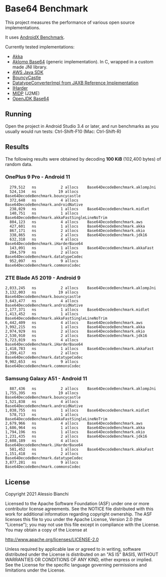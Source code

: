Base64 Benchmark
===================================

This project measures the performance of various open source implementations.

It uses [AndroidX Benchmark](https://developer.android.com/jetpack/androidx/releases/benchmark).

Currently tested implementations:

* [Akka](https://github.com/akka/akka-http/blob/master/akka-parsing/src/main/java/akka/parboiled2/util/Base64.java)
* [Aklomp Base64](https://github.com/aklomp/base64) (generic implementation). In C, wrapped in a custom made JNI library.
* [AWS Java SDK](https://github.com/aws/aws-sdk-java/blob/master/aws-java-sdk-core/src/main/java/com/amazonaws/util/Base64Codec.java)
* [BouncyCastle](https://github.com/bcgit/bc-java/blob/master/core/src/main/java/org/bouncycastle/util/encoders/Base64Encoder.java)
* [DatatypeConverterImpl from JAXB Reference Implementation](https://github.com/eclipse-ee4j/jaxb-ri/blob/master/jaxb-ri/runtime/impl/src/main/java/org/glassfish/jaxb/runtime/DatatypeConverterImpl.java)
* [IHarder](http://iharder.sourceforge.net/current/)
* [MIDP](http://jcs.mobile-utopia.com/jcs/8186_Base64.java) (J2ME)
* [OpenJDK Base64](https://github.com/openjdk/jdk16u/blob/master/src/java.base/share/classes/java/util/Base64.java)

## Running

Open the project in Android Studio 3.4 or later, and run benchmarks as you
usually would run tests: Ctrl-Shift-F10 (Mac: Ctrl-Shift-R)


## Results

The following results were obtained by decoding **100 KiB** (102,400 bytes) of random data.

### OnePlus 9 Pro - Android 11

      279,512   ns           2 allocs    Base64DecodeBenchmark.aklompJni
      524,134   ns          19 allocs    Base64DecodeBenchmark.bouncycastle
      372,648   ns           4 allocs    Base64DecodeBenchmark.androidNative
      238,029   ns           1 allocs    Base64DecodeBenchmark.midlet
      140,751   ns           1 allocs    Base64DecodeBenchmark.akkaFastSingleLineNoTrim
      804,123   ns           4 allocs    Base64DecodeBenchmark.aws
      427,601   ns           1 allocs    Base64DecodeBenchmark.akka
      867,171   ns           2 allocs    Base64DecodeBenchmark.okio
      338,865   ns           2 allocs    Base64DecodeBenchmark.jdk16
      632,318   ns           4 allocs    Base64DecodeBenchmark.iHarderBase64
      143,091   ns           1 allocs    Base64DecodeBenchmark.akkaFast
      284,579   ns           2 allocs    Base64DecodeBenchmark.datatypeCodec
      952,097   ns           9 allocs    Base64DecodeBenchmark.commonsCodec

### ZTE Blade A5 2019 - Android 9

    2,033,245   ns           2 allocs    Base64DecodeBenchmark.aklompJni
    3,132,003   ns          19 allocs    Base64DecodeBenchmark.bouncycastle
    3,643,477   ns           4 allocs    Base64DecodeBenchmark.androidNative
    2,177,371   ns           1 allocs    Base64DecodeBenchmark.midlet
    1,413,452   ns           1 allocs    Base64DecodeBenchmark.akkaFastSingleLineNoTrim
    6,442,409   ns           4 allocs    Base64DecodeBenchmark.aws
    3,992,215   ns           1 allocs    Base64DecodeBenchmark.akka
    2,974,929   ns           2 allocs    Base64DecodeBenchmark.okio
    2,530,910   ns           2 allocs    Base64DecodeBenchmark.jdk16
    5,723,019   ns           4 allocs    Base64DecodeBenchmark.iHarderBase64
    1,418,783   ns           1 allocs    Base64DecodeBenchmark.akkaFast
    2,399,417   ns           2 allocs    Base64DecodeBenchmark.datatypeCodec
    9,902,653   ns           9 allocs    Base64DecodeBenchmark.commonsCodec

### Samsung Galaxy A51 - Android 11

      887,436   ns           2 allocs    Base64DecodeBenchmark.aklompJni
    1,755,395   ns          19 allocs    Base64DecodeBenchmark.bouncycastle
    1,521,838   ns           4 allocs    Base64DecodeBenchmark.androidNative
    1,038,755   ns           1 allocs    Base64DecodeBenchmark.midlet
      578,713   ns           1 allocs    Base64DecodeBenchmark.akkaFastSingleLineNoTrim
    2,679,966   ns           4 allocs    Base64DecodeBenchmark.aws
    1,686,964   ns           1 allocs    Base64DecodeBenchmark.akka
    1,794,196   ns           1 allocs    Base64DecodeBenchmark.okio
    1,231,435   ns           2 allocs    Base64DecodeBenchmark.jdk16
    2,608,189   ns           4 allocs    Base64DecodeBenchmark.iHarderBase64
      581,452   ns           1 allocs    Base64DecodeBenchmark.akkaFast
    1,151,418   ns           2 allocs    Base64DecodeBenchmark.datatypeCodec
    3,877,281   ns           9 allocs    Base64DecodeBenchmark.commonsCodec

License
-------

Copyright 2021 Alessio Bianchi

Licensed to the Apache Software Foundation (ASF) under one or more contributor
license agreements.  See the NOTICE file distributed with this work for
additional information regarding copyright ownership.  The ASF licenses this
file to you under the Apache License, Version 2.0 (the "License"); you may not
use this file except in compliance with the License.  You may obtain a copy of
the License at

http://www.apache.org/licenses/LICENSE-2.0

Unless required by applicable law or agreed to in writing, software
distributed under the License is distributed on an "AS IS" BASIS, WITHOUT
WARRANTIES OR CONDITIONS OF ANY KIND, either express or implied.  See the
License for the specific language governing permissions and limitations under
the License.
